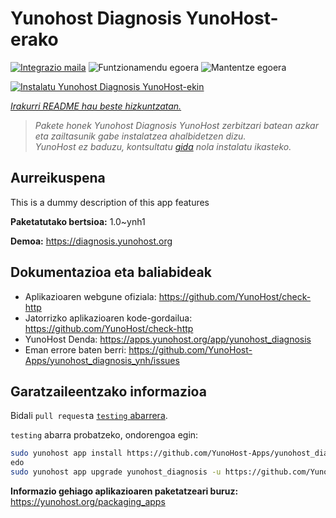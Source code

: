 <!--
Ohart ongi: README hau automatikoki sortu da <https://github.com/YunoHost/apps/tree/master/tools/readme_generator>ri esker
EZ editatu eskuz.
-->

# Yunohost Diagnosis YunoHost-erako

[![Integrazio maila](https://dash.yunohost.org/integration/yunohost_diagnosis.svg)](https://ci-apps.yunohost.org/ci/apps/yunohost_diagnosis/) ![Funtzionamendu egoera](https://ci-apps.yunohost.org/ci/badges/yunohost_diagnosis.status.svg) ![Mantentze egoera](https://ci-apps.yunohost.org/ci/badges/yunohost_diagnosis.maintain.svg)

[![Instalatu Yunohost Diagnosis YunoHost-ekin](https://install-app.yunohost.org/install-with-yunohost.svg)](https://install-app.yunohost.org/?app=yunohost_diagnosis)

*[Irakurri README hau beste hizkuntzatan.](./ALL_README.md)*

> *Pakete honek Yunohost Diagnosis YunoHost zerbitzari batean azkar eta zailtasunik gabe instalatzea ahalbidetzen dizu.*  
> *YunoHost ez baduzu, kontsultatu [gida](https://yunohost.org/install) nola instalatu ikasteko.*

## Aurreikuspena

This is a dummy description of this app features

**Paketatutako bertsioa:** 1.0~ynh1

**Demoa:** <https://diagnosis.yunohost.org>
## Dokumentazioa eta baliabideak

- Aplikazioaren webgune ofiziala: <https://github.com/YunoHost/check-http>
- Jatorrizko aplikazioaren kode-gordailua: <https://github.com/YunoHost/check-http>
- YunoHost Denda: <https://apps.yunohost.org/app/yunohost_diagnosis>
- Eman errore baten berri: <https://github.com/YunoHost-Apps/yunohost_diagnosis_ynh/issues>

## Garatzaileentzako informazioa

Bidali `pull request`a [`testing` abarrera](https://github.com/YunoHost-Apps/yunohost_diagnosis_ynh/tree/testing).

`testing` abarra probatzeko, ondorengoa egin:

```bash
sudo yunohost app install https://github.com/YunoHost-Apps/yunohost_diagnosis_ynh/tree/testing --debug
edo
sudo yunohost app upgrade yunohost_diagnosis -u https://github.com/YunoHost-Apps/yunohost_diagnosis_ynh/tree/testing --debug
```

**Informazio gehiago aplikazioaren paketatzeari buruz:** <https://yunohost.org/packaging_apps>
